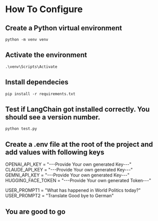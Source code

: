 # How To Configure

## Create a Python virtual environment

`python -m venv venv`

## Activate the environment

`.\venv\Scripts\Activate`

## Install dependecies

`pip install -r requirements.txt`

## Test if LangChain got installed correctly. You should see a version number.

`python test.py`

## Create a .env file at the root of the project and add values with following keys

OPENAI_API_KEY = "---Provide Your own generated Key---"  
CLAUDE_API_KEY = "---Provide Your own generated Key---"  
GEMNI_API_KEY = "---Provide Your own generated Key---"  
HUGGING_FACE_TOKEN = "---Provide Your own generated Token---"  

USER_PROMPT1 = "What has happened in World Politics today?"  
USER_PROMPT2 = "Translate Good bye to German"  

## You are good to go
